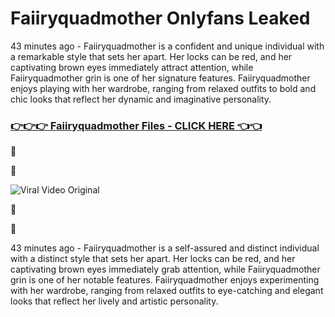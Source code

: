 # Faiiryquadmother Onlyfans Leaked

<p>43 minutes ago - Faiiryquadmother is a confident and unique individual with a remarkable style that sets her apart. Her locks can be red, and her captivating brown eyes immediately attract attention, while Faiiryquadmother grin is one of her signature features. Faiiryquadmother enjoys playing with her wardrobe, ranging from relaxed outfits to bold and chic looks that reflect her dynamic and imaginative personality.</p><p>
<h3><a href="https://fansleaks.com-getfree.pro/faiiryquadmother" rel="nofollow">👉👉👉 Faiiryquadmother Files - CLICK HERE 👈👈</a></h3>
<p>🔻</p>
<p>🔻</p> <p>
<a href="https://fansleaks.com-getfree.pro/faiiryquadmother" rel="nofollow"><img src="https://i.imgur.com/0ZbtXZ5.gif" alt="Viral Video Original" style="max-width: 100%; display: inline-block;" data-target="animated-image.originalImage"></a>
<p>🔻</p>
<p>🔻</p> <p>43 minutes ago - Faiiryquadmother is a self-assured and distinct individual with a distinct style that sets her apart. Her locks can be red, and her captivating brown eyes immediately grab attention, while Faiiryquadmother grin is one of her notable features. Faiiryquadmother enjoys experimenting with her wardrobe, ranging from relaxed outfits to eye-catching and elegant looks that reflect her lively and artistic personality.</p>